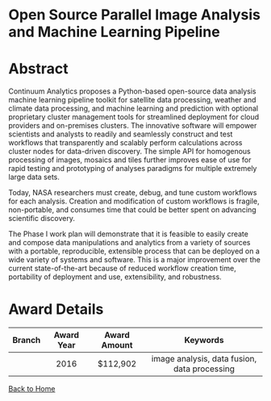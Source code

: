 
Open Source Parallel Image Analysis and Machine Learning Pipeline
=================================================================

# Abstract


Continuum Analytics proposes a Python-based open-source data analysis machine learning pipeline toolkit for satellite data processing, weather and climate data processing, and machine learning and prediction with optional proprietary cluster management tools for streamlined deployment for cloud providers and on-premises clusters. The innovative software will empower scientists and analysts to readily and seamlessly construct and test workflows that transparently and scalably perform calculations across cluster nodes for data-driven discovery. The simple API for homogenous processing of images, mosaics and tiles further improves ease of use for rapid testing and prototyping of analyses paradigms for multiple extremely large data sets.   
 
Today, NASA researchers must create, debug, and tune custom workflows for each analysis. Creation and modification of custom workflows is fragile, non-portable, and consumes time that could be better spent on advancing scientific discovery.
 
The Phase I work plan will demonstrate that it is feasible to easily create and compose data manipulations and analytics from a variety of sources with a portable, reproducible, extensible process that can be deployed on a wide variety of systems and software. This is a major improvement over the current state-of-the-art because of reduced workflow creation time, portability of deployment and use, extensibility, and robustness.  

# Award Details

|Branch|Award Year|Award Amount|Keywords|
| :---: | :---: | :---: | :---: |
||2016|$112,902|image analysis, data fusion, data processing|
  
  


[Back to Home](https://github.com/chrischow/dod_sbir_awards/Reports/JT/#235)